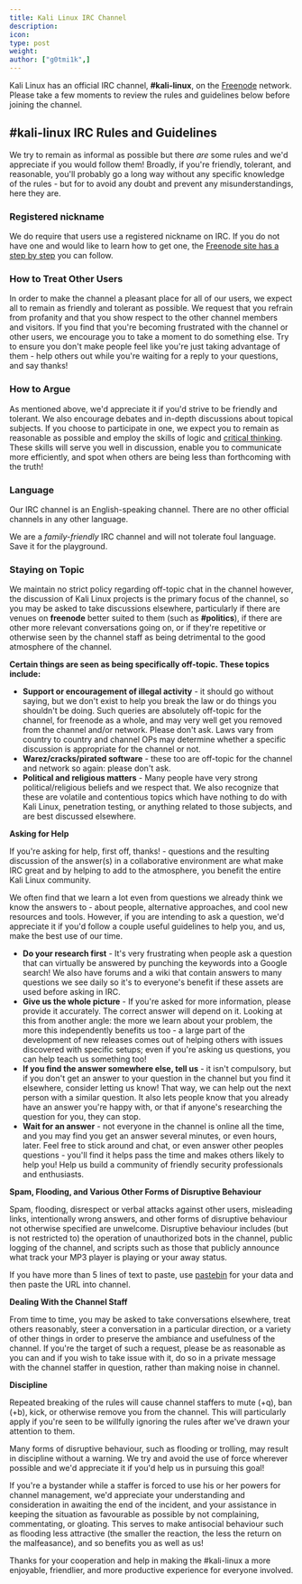 ```yaml
---
title: Kali Linux IRC Channel
description:
icon:
type: post
weight:
author: ["g0tmi1k",]
---
```


Kali Linux has an official IRC channel, **#kali-linux**, on the [Freenode](https://freenode.net/) network. Please take a few moments to review the rules and guidelines below before joining the channel.

## #kali-linux IRC Rules and Guidelines

We try to remain as informal as possible but there _are_ some rules and we'd appreciate if you would follow them! Broadly, if you're friendly, tolerant, and reasonable, you'll probably go a long way without any specific knowledge of the rules - but for to avoid any doubt and prevent any misunderstandings, here they are.

### Registered nickname

We do require that users use a registered nickname on IRC. If you do not have one and would like to learn how to get one, the [Freenode site has a step by step](https://freenode.net/kb/answer/registration) you can follow.

### How to Treat Other Users

In order to make the channel a pleasant place for all of our users, we expect all to remain as friendly and tolerant as possible. We request that you refrain from profanity and that you show respect to the other channel members and visitors. If you find that you're becoming frustrated with the channel or other users, we encourage you to take a moment to do something else. Try to ensure you don't make people feel like you're just taking advantage of them - help others out while you're waiting for a reply to your questions, and say thanks!

### How to Argue

As mentioned above, we'd appreciate it if you'd strive to be friendly and tolerant. We also encourage debates and in-depth discussions about topical subjects. If you choose to participate in one, we expect you to remain as reasonable as possible and employ the skills of logic and [critical thinking](https://www.criticalthinking.org/). These skills will serve you well in discussion, enable you to communicate more efficiently, and spot when others are being less than forthcoming with the truth!

### Language

Our IRC channel is an English-speaking channel. There are no other official channels in any other language.

We are a _family-friendly_ IRC channel and will not tolerate foul language. Save it for the playground.

### Staying on Topic

We maintain no strict policy regarding off-topic chat in the channel however, the discussion of Kali Linux projects is the primary focus of the channel, so you may be asked to take discussions elsewhere, particularly if there are venues on **freenode** better suited to them (such as **#politics**), if there are other more relevant conversations going on, or if they're repetitive or otherwise seen by the channel staff as being detrimental to the good atmosphere of the channel.

**Certain things are seen as being specifically off-topic. These topics include:**

- **Support or encouragement of illegal activity** - it should go without saying, but we don't exist to help you break the law or do things you shouldn't be doing. Such queries are absolutely off-topic for the channel, for freenode as a whole, and may very well get you removed from the channel and/or network. Please don't ask. Laws vary from country to country and channel OPs may determine whether a specific discussion is appropriate for the channel or not.
- **Warez/cracks/pirated software** - these too are off-topic for the channel and network so again: please don't ask.
- **Political and religious matters** - Many people have very strong political/religious beliefs and we respect that. We also recognize that these are volatile and contentious topics which have nothing to do with Kali Linux, penetration testing, or anything related to those subjects, and are best discussed elsewhere.

**Asking for Help**

If you're asking for help, first off, thanks! - questions and the resulting discussion of the answer(s) in a collaborative environment are what make IRC great and by helping to add to the atmosphere, you benefit the entire Kali Linux community.

We often find that we learn a lot even from questions we already think we know the answers to - about people, alternative approaches, and cool new resources and tools. However, if you are intending to ask a question, we'd appreciate it if you'd follow a couple useful guidelines to help you, and us, make the best use of our time.

- **Do your research first** - It's very frustrating when people ask a question that can virtually be answered by punching the keywords into a Google search! We also have forums and a wiki that contain answers to many questions we see daily so it's to everyone's benefit if these assets are used before asking in IRC.
- **Give us the whole picture** - If you're asked for more information, please provide it accurately. The correct answer will depend on it. Looking at this from another angle: the more we learn about your problem, the more this independently benefits us too - a large part of the development of new releases comes out of helping others with issues discovered with specific setups; even if you're asking us questions, you can help teach us something too!
- **If you find the answer somewhere else, tell us** - it isn't compulsory, but if you don't get an answer to your question in the channel but you find it elsewhere, consider letting us know! That way, we can help out the next person with a similar question. It also lets people know that you already have an answer you're happy with, or that if anyone's researching the question for you, they can stop.
- **Wait for an answer** - not everyone in the channel is online all the time, and you may find you get an answer several minutes, or even hours, later. Feel free to stick around and chat, or even answer other peoples questions - you'll find it helps pass the time and makes others likely to help you! Help us build a community of friendly security professionals and enthusiasts.

**Spam, Flooding, and Various Other Forms of Disruptive Behaviour**

Spam, flooding, disrespect or verbal attacks against other users, misleading links, intentionally wrong answers, and other forms of disruptive behaviour not otherwise specified are unwelcome. Disruptive behaviour includes (but is not restricted to) the operation of unauthorized bots in the channel, public logging of the channel, and scripts such as those that publicly announce what track your MP3 player is playing or your away status.

If you have more than 5 lines of text to paste, use [pastebin](https://pastebin.com/) for your data and then paste the URL into channel.

**Dealing With the Channel Staff**

From time to time, you may be asked to take conversations elsewhere, treat others reasonably, steer a conversation in a particular direction, or a variety of other things in order to preserve the ambiance and usefulness of the channel. If you're the target of such a request, please be as reasonable as you can and if you wish to take issue with it, do so in a private message with the channel staffer in question, rather than making noise in channel.

**Discipline**

Repeated breaking of the rules will cause channel staffers to mute (+q), ban (+b), kick, or otherwise remove you from the channel. This will particularly apply if you're seen to be willfully ignoring the rules after we've drawn your attention to them.

Many forms of disruptive behaviour, such as flooding or trolling, may result in discipline without a warning. We try and avoid the use of force wherever possible and we'd appreciate it if you'd help us in pursuing this goal!

If you're a bystander while a staffer is forced to use his or her powers for channel management, we'd appreciate your understanding and consideration in awaiting the end of the incident, and your assistance in keeping the situation as favourable as possible by not complaining, commentating, or gloating. This serves to make antisocial behaviour such as flooding less attractive (the smaller the reaction, the less the return on the malfeasance), and so benefits you as well as us!

Thanks for your cooperation and help in making the #kali-linux a more enjoyable, friendlier, and more productive experience for everyone involved.
